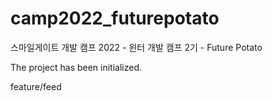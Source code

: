 # camp2022_futurepotato
스마일게이트 개발 캠프 2022 - 윈터 개발 캠프 2기 - Future Potato

The project has been initialized.

feature/feed